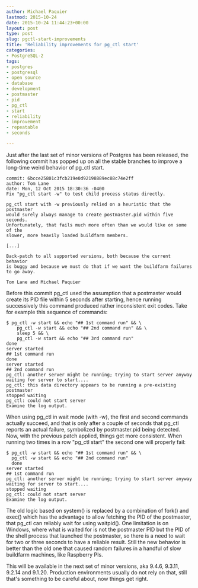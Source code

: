 ```yaml
---
author: Michael Paquier
lastmod: 2015-10-24
date: 2015-10-24 11:44:23+00:00
layout: post
type: post
slug: pgctl-start-improvements
title: 'Reliability improvements for pg_ctl start'
categories:
- PostgreSQL-2
tags:
- postgres
- postgresql
- open source
- database
- development
- postmaster
- pid
- pg_ctl
- start
- reliability
- improvement
- repeatable
- seconds

---
```


Just after the last set of minor versions of Postgres has been released,
the following commit has popped up on all the stable branches to improve
a long-time weird behavior of pg\_ctl start.

    commit: 6bcce25801c3fcb219e0d92198889ec88c74e2ff
    author: Tom Lane
    date: Mon, 12 Oct 2015 18:30:36 -0400
    Fix "pg_ctl start -w" to test child process status directly.

    pg_ctl start with -w previously relied on a heuristic that the postmaster
    would surely always manage to create postmaster.pid within five seconds.
    Unfortunately, that fails much more often than we would like on some of the
    slower, more heavily loaded buildfarm members.

    [...]

    Back-patch to all supported versions, both because the current behavior
    is buggy and because we must do that if we want the buildfarm failures
    to go away.

    Tom Lane and Michael Paquier

Before this commit pg\_ctl used the assumption that a postmaster would create
its PID file within 5 seconds after starting, hence running successively this
command produced rather inconsistent exit codes. Take for example this sequence
of commands:

    $ pg_ctl -w start && echo "## 1st command run" && \
        pg_ctl -w start && echo "## 2nd command run" && \
        sleep 5 && \
        pg_ctl -w start && echo "## 3rd command run"
    done
    server started
    ## 1st command run
    done
    server started
    ## 2nd command run
    pg_ctl: another server might be running; trying to start server anyway
    waiting for server to start....
    pg_ctl: this data directory appears to be running a pre-existing postmaster
    stopped waiting
    pg_ctl: could not start server
    Examine the log output.

When using pg\_ctl in wait mode (with -w), the first and second commands
actually succeed, and that is only after a couple of seconds that pg\_ctl
reports an actual failure, symbolized by postmaster.pid being detected. Now,
with the previous patch applied, things get more consistent. When running two
times in a row "pg\_ctl start" the second one will properly fail:

    $ pg_ctl -w start && echo "## 1st command run" && \
      pg_ctl -w start && echo "## 2nd command run"
	  done
    server started
    ## 1st command run
    pg_ctl: another server might be running; trying to start server anyway
    waiting for server to start....
    stopped waiting
    pg_ctl: could not start server
    Examine the log output.

The old logic based on system() is replaced by a combination of fork()
and exec() which has the advantage to allow fetching the PID of the
postmaster, that pg\_ctl can reliably wait for using waitpid(). One
limitation is on Windows, where what is waited for is not the postmaster
PID but the PID of the shell process that launched the postmaster, so
there is a need to wait for two or three seconds to have a reliable
result. Still the new behavior is better than the old one that caused
random failures in a handful of slow buildfarm machines, like Raspberry
PIs.

This will be available in the next set of minor versions, aka 9.4.6, 9.3.11,
9.2.14 and 9.1.20. Production environments usually do not rely on that,
still that's something to be careful about, now things get right.
